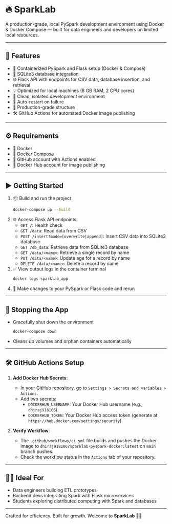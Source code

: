 # 🔥 SparkLab

A production-grade, local PySpark development environment using Docker & Docker Compose — built for data engineers and developers on limited local resources.

---

## 🚀 Features

- 🐳 Containerized PySpark and Flask setup (Docker & Compose)
- 💾 SQLite3 database integration
- 🌐 Flask API with endpoints for CSV data, database insertion, and retrieval
- 💡 Optimized for local machines (8 GB RAM, 2 CPU cores)
- 🧼 Clean, isolated development environment
- 🔁 Auto-restart on failure
- 🔐 Production-grade structure
- 🛠️ GitHub Actions for automated Docker image publishing

---

## ⚙️ Requirements

- 🧩 Docker
- 🧩 Docker Compose
- 🧩 GitHub account with Actions enabled
- 🧩 Docker Hub account for image publishing

---

## ▶️ Getting Started

1. 📦 Build and run the project
   ```bash
   docker-compose up --build
   ```
2. 🌐 Access Flask API endpoints:
   - `GET /`: Health check
   - `GET /data`: Read data from CSV
   - `POST /insert?mode=[overwrite|append]`: Insert CSV data into SQLite3 database
   - `GET /db_data`: Retrieve data from SQLite3 database
   - `GET /data/<name>`: Retrieve a single record by name
   - `PUT /data/<name>`: Update age for a record by name
   - `DELETE /data/<name>`: Delete a record by name
3. ✅ View output logs in the container terminal
   ```bash
   docker logs sparklab_app
   ```
4. 🔄 Make changes to your PySpark or Flask code and rerun

---

## 🛑 Stopping the App

- Gracefully shut down the environment
  ```bash
  docker-compose down
  ```
- Cleans up volumes and orphan containers automatically

---

## 🛠️ GitHub Actions Setup

1. **Add Docker Hub Secrets**:
   - In your GitHub repository, go to `Settings > Secrets and variables > Actions`.
   - Add two secrets:
     - `DOCKERHUB_USERNAME`: Your Docker Hub username (e.g., `dhiraj918106`).
     - `DOCKERHUB_TOKEN`: Your Docker Hub access token (generate at `https://hub.docker.com/settings/security`).

2. **Verify Workflow**:
   - The `.github/workflows/ci.yml` file builds and pushes the Docker image to `dhiraj918106/sparklab-pyspark-docker:latest` on `main` branch pushes.
   - Check the workflow status in the `Actions` tab of your repository.

---

## 👨‍💻 Ideal For

- Data engineers building ETL prototypes
- Backend devs integrating Spark with Flask microservices
- Students exploring distributed computing with Spark and databases

---

Crafted for efficiency. Built for growth. Welcome to **SparkLab** 🧪✨